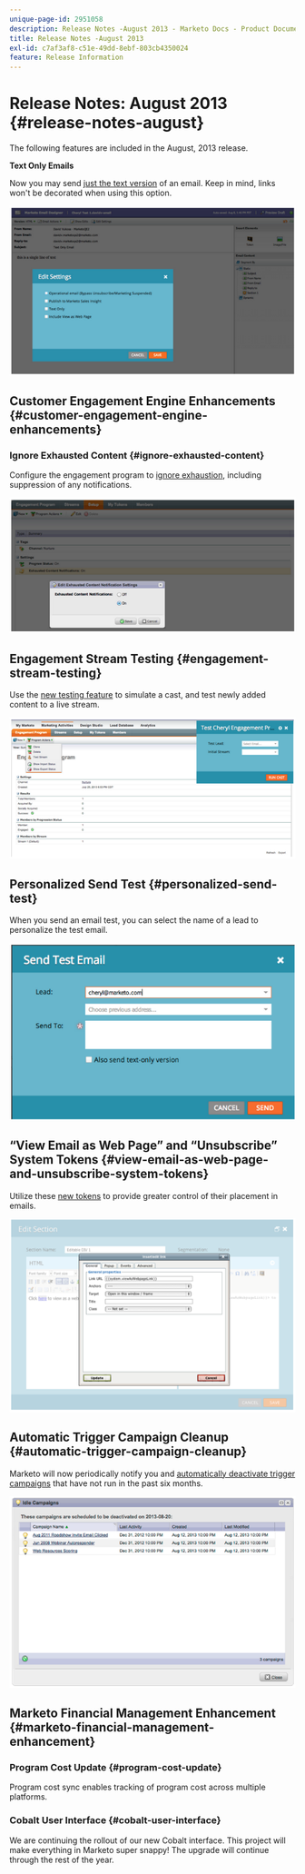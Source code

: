 ```yaml
---
unique-page-id: 2951058
description: Release Notes -August 2013 - Marketo Docs - Product Documentation
title: Release Notes -August 2013
exl-id: c7af3af8-c51e-49dd-8ebf-803cb4350024
feature: Release Information
---
```

# Release Notes: August 2013 {#release-notes-august}

The following features are included in the August, 2013 release.

**Text Only Emails**

Now you may send [just the text version](/help/marketo/product-docs/email-marketing/general/creating-an-email/create-a-text-only-email.md) of an email. Keep in mind, links won't be decorated when using this option.

![](assets/image2014-9-22-16-3a34-3a15.png)

## Customer Engagement Engine Enhancements {#customer-engagement-engine-enhancements}

### Ignore Exhausted Content {#ignore-exhausted-content}

Configure the engagement program to [ignore exhaustion](/help/marketo/product-docs/email-marketing/drip-nurturing/using-engagement-programs/disable-and-enable-exhausted-content-notifications.md), including suppression of any notifications.

![](assets/image2014-9-22-16-3a34-3a37.png)

## Engagement Stream Testing {#engagement-stream-testing}

Use the [new testing feature](/help/marketo/product-docs/email-marketing/drip-nurturing/engagement-program-streams/test-an-engagement-stream.md) to simulate a cast, and test newly added content to a live stream.

![](assets/image2014-9-22-16-3a34-3a56.png)

## Personalized Send Test {#personalized-send-test}

When you send an email test, you can select the name of a lead to personalize the test email.

![](assets/image2014-9-22-16-3a35-3a15.png)

## “View Email as Web Page” and “Unsubscribe” System Tokens {#view-email-as-web-page-and-unsubscribe-system-tokens}

Utilize these [new tokens](/help/marketo/product-docs/email-marketing/general/using-tokens/system-tokens-glossary.md) to provide greater control of their placement in emails.

![](assets/image2014-9-22-16-3a35-3a38.png)

## Automatic Trigger Campaign Cleanup {#automatic-trigger-campaign-cleanup}

Marketo will now periodically notify you and [automatically deactivate trigger campaigns](/help/marketo/product-docs/core-marketo-concepts/smart-campaigns/using-smart-campaigns/automatic-trigger-campaign-cleanup.md) that have not run in the past six months.

![](assets/image2014-9-22-16-3a36-3a2.png)

## Marketo Financial Management Enhancement {#marketo-financial-management-enhancement}

### Program Cost Update  {#program-cost-update}

Program cost sync enables tracking of program cost across multiple platforms.

### Cobalt User Interface {#cobalt-user-interface}

We are continuing the rollout of our new Cobalt interface. This project will make everything in Marketo super snappy! The upgrade will continue through the rest of the year.
